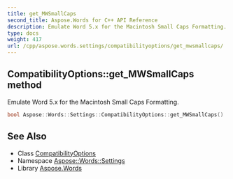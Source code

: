 ```yaml
---
title: get_MWSmallCaps
second_title: Aspose.Words for C++ API Reference
description: Emulate Word 5.x for the Macintosh Small Caps Formatting.
type: docs
weight: 417
url: /cpp/aspose.words.settings/compatibilityoptions/get_mwsmallcaps/
---
```

## CompatibilityOptions::get_MWSmallCaps method


Emulate Word 5.x for the Macintosh Small Caps Formatting.

```cpp
bool Aspose::Words::Settings::CompatibilityOptions::get_MWSmallCaps()
```

## See Also

* Class [CompatibilityOptions](../)
* Namespace [Aspose::Words::Settings](../../)
* Library [Aspose.Words](../../../)
